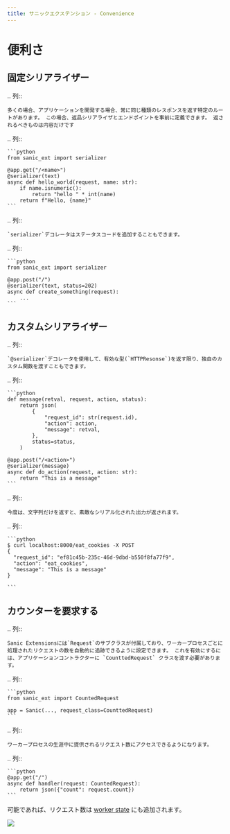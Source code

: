 ```yaml
---
title: サニックエクステンション - Convenience
---
```


# 便利さ

## 固定シリアライザー

.. 列::

```
多くの場合、アプリケーションを開発する場合、常に同じ種類のレスポンスを返す特定のルートがあります。 この場合、返品シリアライザとエンドポイントを事前に定義できます。 返されるべきものは内容だけです
```

.. 列::

````
```python
from sanic_ext import serializer

@app.get("/<name>")
@serializer(text)
async def hello_world(request, name: str):
    if name.isnumeric():
        return "hello " * int(name)
    return f"Hello, {name}"
```
````

.. 列::

```
`serializer`デコレータはステータスコードを追加することもできます。
```

.. 列::

````
```python
from sanic_ext import serializer

@app.post("/")
@serializer(text, status=202)
async def create_something(request):
    ...
```
````

## カスタムシリアライザー

.. 列::

```
`@serializer`デコレータを使用して、有効な型(`HTTPResonse`)を返す限り、独自のカスタム関数を渡すこともできます。
```

.. 列::

````
```python
def message(retval, request, action, status):
    return json(
        {
            "request_id": str(request.id),
            "action": action,
            "message": retval,
        },
        status=status,
    )

@app.post("/<action>")
@serializer(message)
async def do_action(request, action: str):
    return "This is a message"
```
````

.. 列::

```
今度は、文字列だけを返すと、素敵なシリアル化された出力が返されます。
```

.. 列::

````
```python
$ curl localhost:8000/eat_cookies -X POST
{
  "request_id": "ef81c45b-235c-46d-9dbd-b550f8fa77f9",
  "action": "eat_cookies",
  "message": "This is a message"
}

```
````

## カウンターを要求する

.. 列::

```
Sanic Extensionsには`Request`のサブクラスが付属しており、ワーカープロセスごとに処理されたリクエストの数を自動的に追跡できるように設定できます。 これを有効にするには、アプリケーションコントラクターに `CounttedRequest` クラスを渡す必要があります。
```

.. 列::

````
```python
from sanic_ext import CountedRequest

app = Sanic(..., request_class=CounttedRequest)
```
````

.. 列::

```
ワーカープロセスの生涯中に提供されるリクエスト数にアクセスできるようになります。
```

.. 列::

````
```python
@app.get("/")
async def handler(request: CountedRequest):
    return json({"count": request.count})
```
````

可能であれば、リクエスト数は [worker state](../../guide/deployment/manager.md#worker-state) にも追加されます。

![](https://user-images.githubusercontent.com/166269/190922460-43bd2cfc-f81a-443b-b84f-07b6ce475cbf.png)
